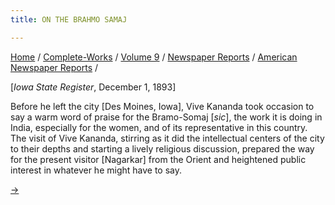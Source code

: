 ```yaml
---
title: ON THE BRAHMO SAMAJ

---
```



[Home](../../../../index.htm) /
[Complete-Works](../../../complete_works.htm) / [Volume
9](../../volume_9_contents.htm) / [Newspaper
Reports](../newspaper_reports_contents.htm) / [American Newspaper
Reports](american_newspaper_contents.htm) /



\[*Iowa State Register*, December 1, 1893\]

Before he left the city \[Des Moines, Iowa\], Vive Kananda took occasion
to say a warm word of praise for the Bramo-Somaj \[*sic*\], the work it
is doing in India, especially for the women, and of its representative
in this country. The visit of Vive Kananda, stirring as it did the
intellectual centers of the city to their depths and starting a lively
religious discussion, prepared the way for the present visitor
\[Nagarkar\] from the Orient and heightened public interest in whatever
he might have to say.

[→](13_minneapolis_journal_dec_15_1893.htm)


